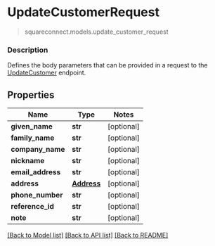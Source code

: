 # UpdateCustomerRequest
> squareconnect.models.update_customer_request

### Description

Defines the body parameters that can be provided in a request to the [UpdateCustomer](#endpoint-updatecustomer) endpoint.

## Properties
Name | Type | Notes
------------ | ------------- | -------------
**given_name** | **str** | [optional] 
**family_name** | **str** | [optional] 
**company_name** | **str** | [optional] 
**nickname** | **str** | [optional] 
**email_address** | **str** | [optional] 
**address** | [**Address**](Address.md) | [optional] 
**phone_number** | **str** | [optional] 
**reference_id** | **str** | [optional] 
**note** | **str** | [optional] 

[[Back to Model list]](../README.md#documentation-for-models) [[Back to API list]](../README.md#documentation-for-api-endpoints) [[Back to README]](../README.md)


